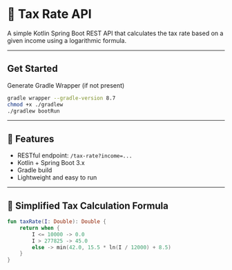 # 🧾 Tax Rate API

A simple Kotlin Spring Boot REST API that calculates the tax rate based on a given income using a logarithmic formula.

---

## Get Started

Generate Gradle Wrapper (if not present)
```bash
gradle wrapper --gradle-version 8.7
chmod +x ./gradlew
./gradlew bootRun
```

---

## 🚀 Features

- RESTful endpoint: `/tax-rate?income=...`
- Kotlin + Spring Boot 3.x
- Gradle build
- Lightweight and easy to run

---

## 📐 Simplified Tax Calculation Formula

```kotlin
fun taxRate(I: Double): Double {
    return when {
        I <= 10000 -> 0.0
        I > 277825 -> 45.0
        else -> min(42.0, 15.5 * ln(I / 12000) + 8.5)
    }
}

